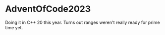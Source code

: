 # AdventOfCode2023
Doing it in C++ 20 this year. Turns out ranges weren't really ready for prime time yet.
